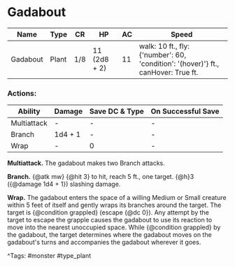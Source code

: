 # Gadabout

| Name | Type | CR | HP | AC | Speed |
|------|------|----|----|----|-------|
| Gadabout | Plant | 1/8 | 11 (2d8 + 2) | 11 | walk: 10 ft., fly: {'number': 60, 'condition': '(hover)'} ft., canHover: True ft. |

### Actions:

| Ability | Damage | Save DC & Type | On Successful Save |
|---------|--------|----------------|--------------------|
| Multiattack | - | - | - |
| Branch | 1d4 + 1 | - | - |
| Wrap | - | 0 | - |


**Multiattack.** The gadabout makes two Branch attacks.

**Branch.** {@atk mw} {@hit 3} to hit, reach 5 ft., one target. {@h}3 ({@damage 1d4 + 1}) slashing damage.

**Wrap.** The gadabout enters the space of a willing Medium or Small creature within 5 feet of itself and gently wraps its branches around the target. The target is {@condition grappled} (escape {@dc 0}). Any attempt by the target to escape the grapple causes the gadabout to use its reaction to move into the nearest unoccupied space. While {@condition grappled} by the gadabout, the target determines where the gadabout moves on the gadabout's turns and accompanies the gadabout wherever it goes.

^Tags: #monster #type_plant